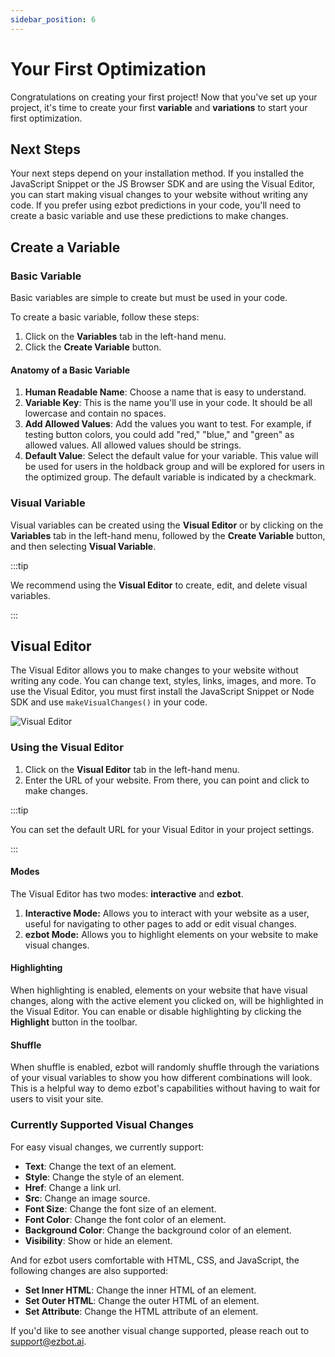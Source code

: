 ```yaml
---
sidebar_position: 6
---
```


# Your First Optimization

Congratulations on creating your first project! Now that you've set up your project, it's time to create your first **variable** and **variations** to start your first optimization.

## Next Steps

Your next steps depend on your installation method. If you installed the JavaScript Snippet or the JS Browser SDK and are using the Visual Editor, you can start making visual changes to your website without writing any code. If you prefer using ezbot predictions in your code, you'll need to create a basic variable and use these predictions to make changes.

## Create a Variable

### Basic Variable

Basic variables are simple to create but must be used in your code.

To create a basic variable, follow these steps:

1. Click on the **Variables** tab in the left-hand menu.
2. Click the **Create Variable** button.

#### Anatomy of a Basic Variable

1. **Human Readable Name**: Choose a name that is easy to understand.
2. **Variable Key**: This is the name you'll use in your code. It should be all lowercase and contain no spaces.
3. **Add Allowed Values**: Add the values you want to test. For example, if testing button colors, you could add "red," "blue," and "green" as allowed values. All allowed values should be strings.
4. **Default Value**: Select the default value for your variable. This value will be used for users in the holdback group and will be explored for users in the optimized group. The default variable is indicated by a checkmark.

### Visual Variable

Visual variables can be created using the **Visual Editor** or by clicking on the **Variables** tab in the left-hand menu, followed by the **Create Variable** button, and then selecting **Visual Variable**.

:::tip

We recommend using the **Visual Editor** to create, edit, and delete visual variables.

:::

## Visual Editor

The Visual Editor allows you to make changes to your website without writing any code. You can change text, styles, links, images, and more. To use the Visual Editor, you must first install the JavaScript Snippet or Node SDK and use `makeVisualChanges()` in your code.

![Visual Editor](../img/visual_editor2.png)

### Using the Visual Editor

1. Click on the **Visual Editor** tab in the left-hand menu.
2. Enter the URL of your website. From there, you can point and click to make changes.

:::tip

You can set the default URL for your Visual Editor in your project settings.

:::

#### Modes

The Visual Editor has two modes: **interactive** and **ezbot**.

1. **Interactive Mode:** Allows you to interact with your website as a user, useful for navigating to other pages to add or edit visual changes.
2. **ezbot Mode:** Allows you to highlight elements on your website to make visual changes.

#### Highlighting

When highlighting is enabled, elements on your website that have visual changes, along with the active element you clicked on, will be highlighted in the Visual Editor. You can enable or disable highlighting by clicking the **Highlight** button in the toolbar.

#### Shuffle

When shuffle is enabled, ezbot will randomly shuffle through the variations of your visual variables to show you how different combinations will look. This is a helpful way to demo ezbot's capabilities without having to wait for users to visit your site.

### Currently Supported Visual Changes

For easy visual changes, we currently support:

- **Text**: Change the text of an element.
- **Style**: Change the style of an element.
- **Href**: Change a link url.
- **Src**: Change an image source.
- **Font Size**: Change the font size of an element.
- **Font Color**: Change the font color of an element.
- **Background Color**: Change the background color of an element.
- **Visibility**: Show or hide an element.

And for ezbot users comfortable with HTML, CSS, and JavaScript, the following changes are also supported:

- **Set Inner HTML**: Change the inner HTML of an element.
- **Set Outer HTML**: Change the outer HTML of an element.
- **Set Attribute**: Change the HTML attribute of an element.

If you'd like to see another visual change supported, please reach out to [support@ezbot.ai](mailto:support@ezbot.ai).
